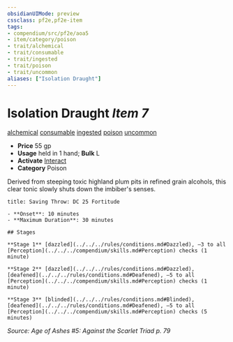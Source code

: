 ```yaml
---
obsidianUIMode: preview
cssclass: pf2e,pf2e-item
tags:
- compendium/src/pf2e/aoa5
- item/category/poison
- trait/alchemical
- trait/consumable
- trait/ingested
- trait/poison
- trait/uncommon
aliases: ["Isolation Draught"]
---
```

# Isolation Draught *Item 7*  
[alchemical](../../../Rules/traits/alchemical.md)  [consumable](../../../Rules/traits/consumable.md)  [ingested](../../../Rules/traits/ingested.md)  [poison](../../../Rules/traits/poison.md)  [uncommon](../../../Rules/traits/uncommon.md)  

- **Price** 55 gp
- **Usage** held in 1 hand; **Bulk** L
- **Activate** [Interact](../../../Rules/actions/interact.md)
- **Category** Poison

Derived from steeping toxic highland plum pits in refined grain alcohols, this clear tonic slowly shuts down the imbiber's senses.

```ad-inline-affliction
title: Saving Throw: DC 25 Fortitude

- **Onset**: 10 minutes
- **Maximum Duration**: 30 minutes

## Stages

**Stage 1** [dazzled](../../../rules/conditions.md#Dazzled), –3 to all [Perception](../../../compendium/skills.md#Perception) checks (1 minute)

**Stage 2** [dazzled](../../../rules/conditions.md#Dazzled), [deafened](../../../rules/conditions.md#Deafened), –5 to all [Perception](../../../compendium/skills.md#Perception) checks (1 minute)

**Stage 3** [blinded](../../../rules/conditions.md#Blinded), [deafened](../../../rules/conditions.md#Deafened), –5 to all [Perception](../../../compendium/skills.md#Perception) checks (5 minutes)
```

*Source: Age of Ashes #5: Against the Scarlet Triad p. 79*
